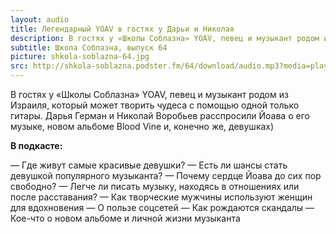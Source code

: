 ```yaml
---
layout: audio
title: Легендарный YOAV в гостях у Дарьи и Николая
description: В гостях у «Школы Соблазна» YOAV, певец и музыкант родом из Израиля
subtitle: Школа Соблазна, выпуск 64
picture: shkola-soblazna-64.jpg
src: http://shkola-soblazna.podster.fm/64/download/audio.mp3?media=player
---
```


В гостях у «Школы Соблазна» YOAV, певец и музыкант родом из Израиля, который может творить чудеса с помощью одной только гитары. Дарья Герман и Николай Воробьев расспросили Йоава о его музыке, новом альбоме Blood Vine и, конечно же, девушках)

**В подкасте:**

— Где живут самые красивые девушки?
— Есть ли шансы стать девушкой популярного музыканта?
— Почему сердце Йоава до сих пор свободно?
— Легче ли писать музыку, находясь в отношениях или после расставания?
— Как творческие мужчины используют женщин для вдохновения
— О пользе соцсетей
— Как рождаются скандалы
— Кое-что о новом альбоме и личной жизни музыканта 
